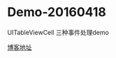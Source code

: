 # Demo-20160418
UITableViewCell 三种事件处理demo  

[博客地址](http://corz.info/yi-ge-ios7de-bugyin-fa-de-guan-yu-cellde-shi-jian-chu-li/)
